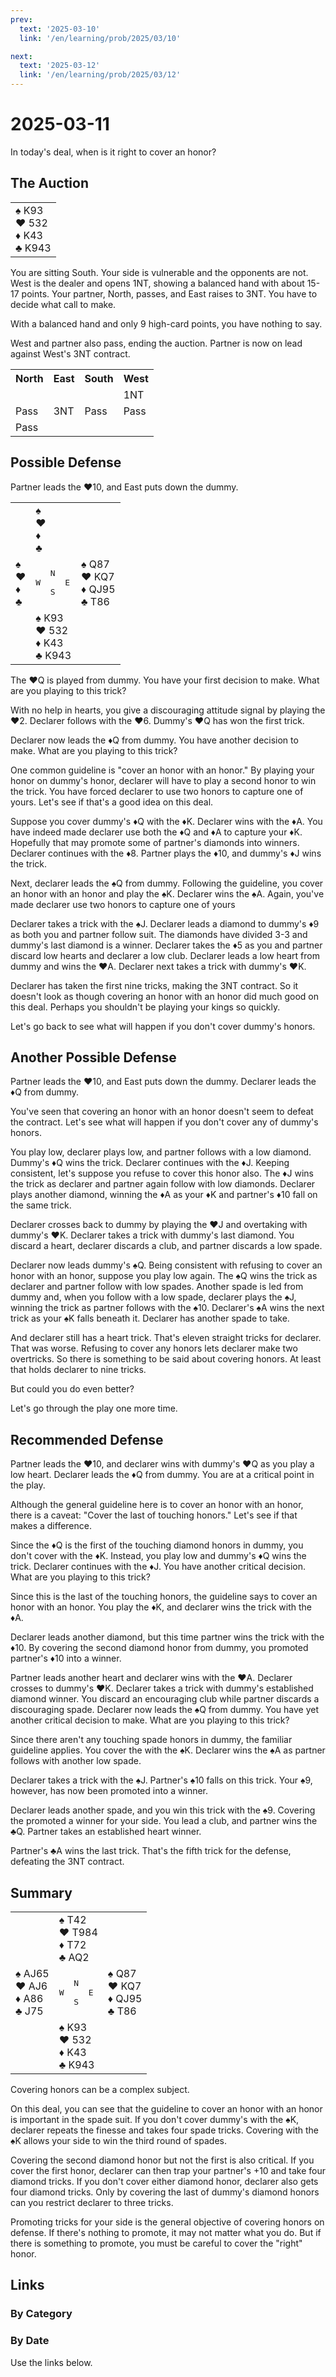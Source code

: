 ```yaml
---
prev:
  text: '2025-03-10'
  link: '/en/learning/prob/2025/03/10'

next:
  text: '2025-03-12'
  link: '/en/learning/prob/2025/03/12'
---
```


# 2025-03-11

In today's deal, when is it right to cover an honor?

<Badge type="tip" text="Defense"/>

## The Auction

<table class="hand">
	<tr>
		<td>♠ K93<br>♥ 532<br>♦ K43<br>♣ K943</td>
	</tr>
</table>

You are sitting South. Your side is vulnerable and the opponents are not. West is the dealer and opens 1NT, showing a balanced hand with about 15-17 points. Your partner, North, passes, and East raises to 3NT. You have to decide what call to make.

With a balanced hand and only 9 high-card points, you have nothing to say.

West and partner also pass, ending the auction. Partner is now on lead against West's 3NT contract.

<table class="auction">
	<tr>
		<th>North</th>
		<th>East</th>
		<th>South</th>
		<th>West</th>
	</tr>
	<tr>
		<td></td>
		<td></td>
		<td></td>
		<td>1NT</td>
	</tr>
	<tr>
		<td>Pass</td>
		<td>3NT</td>
		<td>Pass</td>
		<td>Pass</td>
	</tr>
	<tr>
		<td>Pass</td>
		<td></td>
		<td></td>
		<td></td>
	</tr>
</table>

## Possible Defense

Partner leads the ♥10, and East puts down the dummy.

<table class="deal">
	<tr>
		<td></td>
		<td>♠ <br>♥ <br>♦ <br>♣ </td>
		<td></td>
	</tr>
	<tr>
		<td>♠ <br>♥ <br>♦ <br>♣ </td>
		<td><pre>   N<br>W     E<br>   S</pre></td>
		<td>♠ Q87<br>♥ KQ7<br>♦ QJ95<br>♣ T86</td>
	</tr>
	<tr>
		<td></td>
		<td>♠ K93<br>♥ 532<br>♦ K43<br>♣ K943</td>
		<td></td>
	</tr>
</table>

The ♥Q is played from dummy. You have your first decision to make. What are you playing to this trick?

With no help in hearts, you give a discouraging attitude signal by playing the ♥2. Declarer follows with the ♥6. Dummy's ♥Q has won the first trick.

Declarer now leads the ♦Q from dummy. You have another decision to make. What are you playing to this trick?

One common guideline is "cover an honor with an honor." By playing your honor on dummy's honor, declarer will have to play a second honor to win the trick. You have forced declarer to use two honors to capture one of yours. Let's see if that's a good idea on this deal.

Suppose you cover dummy's ♦Q with the ♦K. Declarer wins with the ♦A. You have indeed made declarer use both the ♦Q and ♦A to capture your ♦K. Hopefully that may promote some of partner's diamonds into winners. Declarer continues with the ♦8. Partner plays the ♦10, and dummy's ♦J wins the trick.

Next, declarer leads the ♠Q from dummy. Following the guideline, you cover an honor with an honor and play the ♠K. Declarer wins the ♠A. Again, you've made declarer use two honors to capture one of yours

Declarer takes a trick with the ♠J. Declarer leads a diamond to dummy's ♦9 as both you and partner follow suit. The diamonds have divided 3-3 and dummy's last diamond is a winner. Declarer takes the ♦5 as you and partner discard low hearts and declarer a low club. Declarer leads a low heart from dummy and wins the ♥A. Declarer next takes a trick with dummy's ♥K.

Declarer has taken the first nine tricks, making the 3NT contract. So it doesn't look as though covering an honor with an honor did much good on this deal. Perhaps you shouldn't be playing your kings so quickly.

Let's go back to see what will happen if you don't cover dummy's honors.

## Another Possible Defense

Partner leads the ♥10, and East puts down the dummy. Declarer leads the ♦Q from dummy.

You've seen that covering an honor with an honor doesn't seem to defeat the contract. Let's see what will happen if you don't cover any of dummy's honors.

You play low, declarer plays low, and partner follows with a low diamond. Dummy's ♦Q wins the trick. Declarer continues with the ♦J. Keeping consistent, let's suppose you refuse to cover this honor also. The ♦J wins the trick as declarer and partner again follow with low diamonds. Declarer plays another diamond, winning the ♦A as your ♦K and partner's ♦10 fall on the same trick.

Declarer crosses back to dummy by playing the ♥J and overtaking with dummy's ♥K. Declarer takes a trick with dummy's last diamond. You discard a heart, declarer discards a club, and partner discards a low spade.

Declarer now leads dummy's ♠Q. Being consistent with refusing to cover an honor with an honor, suppose you play low again. The ♠Q wins the trick as declarer and partner follow with low spades. Another spade is led from dummy and, when you follow with a low spade, declarer plays the ♠J, winning the trick as partner follows with the ♠10. Declarer's ♠A wins the next trick as your ♠K falls beneath it. Declarer has another spade to take.

And declarer still has a heart trick. That's eleven straight tricks for declarer. That was worse. Refusing to cover any honors lets declarer make two overtricks. So there is something to be said about covering honors. At least that holds declarer to nine tricks.

But could you do even better?

Let's go through the play one more time.

## Recommended Defense

Partner leads the ♥10, and declarer wins with dummy's ♥Q as you play a low heart. Declarer leads the ♦Q from dummy. You are at a critical point in the play.

Although the general guideline here is to cover an honor with an honor, there is a caveat: "Cover the last of touching honors." Let's see if that makes a difference.

Since the ♦Q is the first of the touching diamond honors in dummy, you don't cover with the ♦K. Instead, you play low and dummy's ♦Q wins the trick. Declarer continues with the ♦J. You have another critical decision. What are you playing to this trick?

Since this is the last of the touching honors, the guideline says to cover an honor with an honor. You play the ♦K, and declarer wins the trick with the ♦A.

Declarer leads another diamond, but this time partner wins the trick with the ♦10. By covering the second diamond honor from dummy, you promoted partner's ♦10 into a winner.

Partner leads another heart and declarer wins with the ♥A. Declarer crosses to dummy's ♥K. Declarer takes a trick with dummy's established diamond winner. You discard an encouraging club while partner discards a discouraging spade. Declarer now leads the ♠Q from dummy. You have yet another critical decision to make. What are you playing to this trick?

Since there aren't any touching spade honors in dummy, the familiar guideline applies. You cover the with the ♠K. Declarer wins the ♠A as partner follows with another low spade.

Declarer takes a trick with the ♠J. Partner's ♠10 falls on this trick. Your ♠9, however, has now been promoted into a winner.

Declarer leads another spade, and you win this trick with the ♠9. Covering the promoted a winner for your side. You lead a club, and partner wins the ♣Q. Partner takes an established heart winner.

Partner's ♣A wins the last trick. That's the fifth trick for the defense, defeating the 3NT contract.

## Summary

<table class="deal">
	<tr>
		<td></td>
		<td>♠ T42<br>♥ T984<br>♦ T72<br>♣ AQ2</td>
		<td></td>
	</tr>
	<tr>
		<td>♠ AJ65<br>♥ AJ6<br>♦ A86<br>♣ J75</td>
		<td><pre>   N<br>W     E<br>   S</pre></td>
		<td>♠ Q87<br>♥ KQ7<br>♦ QJ95<br>♣ T86</td>
	</tr>
	<tr>
		<td></td>
		<td>♠ K93<br>♥ 532<br>♦ K43<br>♣ K943</td>
		<td></td>
	</tr>
</table>

Covering honors can be a complex subject.

On this deal, you can see that the guideline to cover an honor with an honor is important in the spade suit. If you don't cover dummy's with the ♠K, declarer repeats the finesse and takes four spade tricks. Covering with the ♠K allows your side to win the third round of spades.

Covering the second diamond honor but not the first is also critical. If you cover the first honor, declarer can then trap your partner's +10 and take four diamond tricks. If you don't cover either diamond honor, declarer also gets four diamond tricks. Only by covering the last of dummy's diamond honors can you restrict declarer to three tricks.

Promoting tricks for your side is the general objective of covering honors on defense. If there's nothing to promote, it may not matter what you do. But if there is something to promote, you must be careful to cover the "right" honor.

## Links

[<Badge type="tip" text="Go to Practice"/>](/en/practice/prob/2025/03/11)

### By Category

[<Badge type="tip" text="<--"/>](/en/learning/prob/2025/03/04)
[<Badge type="tip" text="Calendar"/>](/en/learning/calendar/2025/03)
[<Badge type="info" text="-->"/>](/en/learning/prob/2025/03/11#links)

### By Date

Use the links below.